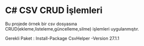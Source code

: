 # C# CSV CRUD İşlemleri
Bu projede örnek bir csv dosyasına CRUD(ekleme,listeleme,güncelleme,silme) işlemleri uygulanmıştır.

Gerekli Paket : Install-Package CsvHelper -Version 27.1.1
